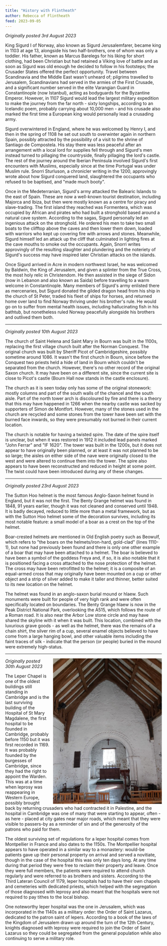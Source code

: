 ```yaml
---
title: "History with Flintheath"
author: Rebecca of Flintheath
feed: 2023-09-05
---
```


_Originally posted 3rd August 2023_

King Sigurd I of Norway, also known as Sigurd Jerusalemfarer, became king in 1103 at age 13, alongside his two half-brothers, one of whom was only a toddler. His father, known as Marcus Barelegs for his liking for short clothing, had been Christian but had retained a Viking love of battle and as soon as Sigurd was old enough he decided to follow in his footsteps; the Crusader States offered the perfect opportunity. Travel between Scandinavia and the Middle East wasn't unheard of; pilgrims travelled to Jerusalem, Scandinavians had served in the armies of the First Crusade, and a significant number served in the elite Varangian Guard in Constantinople (now Istanbul), acting as bodyguards for the Byzantine Emperor. However, in 1107 Sigurd would lead the largest military expedition to make the journey from the far north - sixty longships, according to an Icelandic poem, probably carrying about 10,000 men - and his crusade also marked the first time a European king would personally lead a crusading army.

Sigurd overwintered in England, where he was welcomed by Henry I, and then in the spring of 1108 he set out south to overwinter again in northern Spain, possibly attracted by the possibility of a visit to the shrine of Santiago de Compostela. His stay there was less peaceful after an arrangement with a local lord for supplies fell through and Sigurd's men instead turned to pillaging the countryside, finally pillaging the lord's castle. The rest of the journey around the Iberian Peninsula involved Sigurd's first encounters with Muslims, especially since at the time Portugal was under Muslim rule. Snorri Sturluson, a chronicler writing in the 1200, approvingly wrote about how Sigurd conquered land, slaughtered the occupants who refused to be baptised, and "made much booty".

Once in the Medeterranian, Sigurd's army attacked the Balearic Islands to the east of Spain. These are now a well-known tourist destination, including Majorca and Ibiza, but then were mostly known as a centre for piracy and slave-trading. The first island they reached was Formentera, which was occupied by African and pirates who had built a stronghold based around a natural cave system. According to the sagas, Sigurd personally led an ingenious attack on the stronghold. He ordered his men to take two small boats to the clifftop above the caves and then lower them down, loaded with warriors who kept up covering fire with arrows and stones. Meanwhile, Sigurd himself led an attack up the cliff that culminated in lighting fires at the cave mouths to smoke out the occupants. Again, Snorri writes approvingly of the resulting slaughter and plundering and the noteriety of Sigurd's success may have inspired later Christian attacks on the islands.

Once Sigurd arrived in Acre in modern northwest Israel, he was welcomed by Baldwin, the King of Jerusalem, and given a splinter from the True Cross, the most holy relic in Christendom. He then assisted in the siege of Sidon (now in Lebanon and also known as Saida) before travelling to a warm welcome in Constantinople. Many members of Sigurd's army enlisted there as mercenaries, but Sigurd donated the gilded dragon head from his ship in the church of St Peter, traded his fleet of ships for horses, and returned home over land to find Norway thriving under his brother's rule. He would go on to suffer from mental health issues, including hallucinating fish in his bathtub, but nonetheless ruled Norway peacefully alongside his brothers and outlived them both.

-----------------------------------

_Originally posted 10th August 2023_

The church of Saint Helena and Saint Mary in Bourn was built in the 1100s, replacing the first village church built after the Norman Conquest. The original church was built by Sheriff Picot of Cambridgeshire, possibly sometime around 1086. It wasn't the first church in Bourn, since before the Conquest two priests held a hide of land in Bourn which couldn't be separated from the church. However, there's no other record of the original Saxon church. It may have been on a different site, since the current site is close to Picot's castle (Bourn Hall now stands in the castle enclosure).

The church as it is seen today only has some of the original stonework: mostly columns and part of the south walls of the chancel and the south aisle. Part of the north tower arch is discoloured by fire and there is a theory that this may have happened in 1266 when the nearby castle was sacked by supporters of Simon de Montfort. However, many of the stones used in the church are recycled and some stones from the tower have been set with the burned face inwards, so they were presumably not burned in their current location.

The church is notable for having a twisted spire. The date of the spire itself is unclear, but when it was restored in 1912 it included lead panels marked "John Ferrar" and "IF 1620". The tower was built in the 1200s, but it does not appear to have originally been planned, or at least it was not planned to be so large; the aisles on either side of the nave were originally closed to the west and were altered to continue them into the tower. The spire also appears to have been reconstructed and reduced in height at some point. The twist could have been introduced during any of these changes.

-----------------------------------

_Originally posted 23rd August 2023_

The Sutton Hoo helmet is the most famous Anglo-Saxon helmet found in England, but it was not the first. The Benty Grange helmet was found in 1848, 91 years earlier, though it was not cleaned and conserved until 1948. It is badly decayed, reduced to little more than a metal framework, but as with the Sutton Hoo helmet some of the decoration survives, including its most notable feature: a small model of a boar as a crest on the top of the helmet.

Boar-crested helmets are mentioned in Old English poetry such as Beowulf, which refers to "the boars on the helmets/iron-hard, gold-clad" (lines 1110-1), but none had previously been found and there is only one other example of a boar that may have been attached to a helmet. The boar is believed to have been a symbol of the goddess Freya and, if so, it is also notable that it is positioned facing a cross attached to the nose protection of the helmet. The cross may have been retrofitted to the helmet; it is a composite of an equal-armed cross that may originally have been mounted on a cup or other object and a strip of silver added to make it taller and thinner, better suited to its new location on the helmet.

The helmet was found in an anglo-saxon burial mound or hlaew. Such monuments were built for people of very high rank and were often specifically located on boundaries. The Benty Grange hlaew is now in the Peak District National Park, overlooking the A515, which follows the route of a Roman road. It is also near the Arbor Low stone circle and may have shared the skyline with it when it was built. This location, combined with the luxurious grave goods - as well as the helmet, there was the remains of a chain shirt, the silver rim of a cup, several enamel objects believed to have come from a large hanging bowl, and other valuable items including the faint traces of silk - indicate that the person (or people) buried in the mound were extremely high-status.

-----------------------------------

<img src="/baelfyr/2023-09/chapel.jpg"
    class="figure-img rounded shadow float-end"
    style="float: right; margin-left: 10px;"
    width="350"
    alt="Photo of the chapel">

_Originally posted 30th August 2023_

The Leper Chapel is one of the oldest buildings still standing in Cambridge and is the last surviving building of the Hospital of St Mary Magdalene, the first hospital to be founded in Cambridge, probably before 1150 but it was first recorded in 1169. It was probably founded by the burgesses of Cambridge, since they had the right to appoint the Warden. This was at a time when leprosy was reappearing in Western Europe, possibly brought back by returning crusaders who had contracted it in Palestine, and the hospital in Cambridge was one of many that were starting to appear, often - as here - placed at city gates near major roads, which meant that they were visible to passers-by as a reminder of sin and of the generosity of the patrons who paid for them.

The oldest surviving set of regulations for a leper hospital comes from Montpellier in France and also dates to the 1150s. The Montpellier hospital appears to have operated in a similar way to a monastery: would-be patients gave up their personal property on arrival and served a novitiate, though in the case of the hospital this was only ten days long. At any time during that period they were free to reclaim their property and leave. Once they were full members, the patients were required to attend church regularly and were referred to as brothers and sisters. According to the Third Lateran Council of 1179, leper hospitals had to have their own chapels and cemeteries with dedicated priests, which helped with the segregation of those diagnosed with leprosy and also meant that the hospitals were not required to pay tithes to the local bishop.

One noteworthy leper hospital was the one in Jerusalem, which was incorporated in the 1140s as a military order: the Order of Saint Lazarus, dedicated to the patron saint of lepers. According to a book of the laws of the Kingdom of Jerusalem drawn up around the turn of the 12th Century, knights diagnosed with leprosy were required to join the Order of Saint Lazarus so they could be segregated from the general population while also continuing to serve a military role.